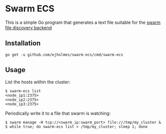 # Swarm ECS

This is a simple Go program that generates a text file suitable for the [swarm file discovery backend](https://github.com/docker/swarm/tree/master/discovery#using-a-static-file-describing-the-cluster)

## Installation

```
go get -u github.com/ejholmes/swarm-ecs/cmd/swarm-ecs
```

## Usage

List the hosts within the cluster:

```console
$ swarm-ecs list
<node_ip1:2375>
<node_ip2:2375>
<node_ip3:2375>
```

Periodically write it to a file that swarm is watching:

```console
$ swarm manage -H tcp://<swarm_ip:swarm_port> file:///tmp/my_cluster &
$ while true; do swarm-ecs list > /tmp/my_cluster; sleep 1; done
```
